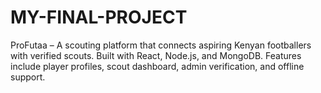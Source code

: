 # MY-FINAL-PROJECT
ProFutaa – A scouting platform that connects aspiring Kenyan footballers with verified scouts. Built with React, Node.js, and MongoDB. Features include player profiles, scout dashboard, admin verification, and offline support.
